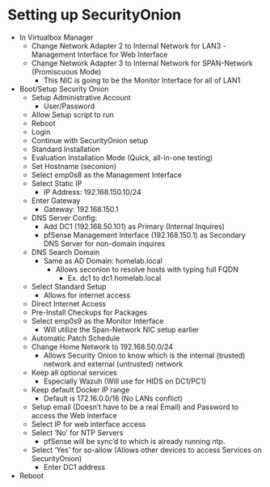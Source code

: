# Setting up SecurityOnion
- In Virtualbox Manager
  - Change Network Adapter 2 to Internal Network for LAN3
    -Management Interface for Web Interface 
  - Change Network Adapter 3 to Internal Network for SPAN-Network (Promiscuous Mode)
    - This NIC is going to be the Monitor Interface for all of LAN1
- Boot/Setup Security Onion
  - Setup Administrative Account
    - User/Password
  - Allow Setup script to run 
  - Reboot
  - Login 
  - Continue with SecurityOnion setup 
  - Standard Installation
  - Evaluation Installation Mode (Quick, all-in-one testing) 
  - Set Hostname (seconion)
  - Select emp0s8 as the Management Interface
  - Select Static IP 
    - IP Address: 192.168.150.10/24
  - Enter Gateway
    - Gateway: 192.168.150.1
  - DNS Server Config:
    - Add DC1 (192.168.50.101) as Primary (Internal Inquires)
    - pfSense Management Interface (192.168.150.1) as Secondary DNS Server for non-domain inquires 
  - DNS Search Domain
    - Same as AD Domain: homelab.local 
      - Allows seconion to resolve hosts with typing full FQDN
        - Ex. dc1 to dc1.homelab.local
  - Select Standard Setup
    - Allows for internet access
  - Direct Internet Access
  - Pre-Install Checkups for Packages 
  - Select emp0s9 as the Monitor Interface 
    - Will utilize the Span-Network NIC setup earlier
  - Automatic Patch Schedule
  - Change Home Network to 192.168.50.0/24 
    - Allows Security Onion to know which is the internal (trusted) network and external (untrusted) network
  - Keep all optional services 
    - Especially Wazuh (Will use for HIDS on DC1/PC1) 
  - Keep default Docker IP range
    - Default is 172.16.0.0/16 (No LANs conflict) 
  - Setup email (Doesn’t have to be a real Email) and Password to access the Web Interface
  - Select IP for web interface access
  - Select ‘No’ for NTP Servers
    - pfSense will be sync’d to which is already running ntp.
  - Select ‘Yes’ for so-allow (Allows other devices to access Services on SecurityOnion)
    - Enter DC1 address
- Reboot
